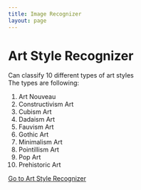 ```yaml
---
title: Image Recognizer
layout: page
---
```


# Art Style Recognizer

Can classify 10 different types of art styles <br/>
The types are following: <br/>
1. Art Nouveau
2. Constructivism Art
3. Cubism Art
4. Dadaism Art
5. Fauvism Art
6. Gothic Art
7. Minimalism Art
8. Pointillism Art
9. Pop Art
10. Prehistoric Art


[Go to Art Style Recognizer](artStyle_recognizer.html)